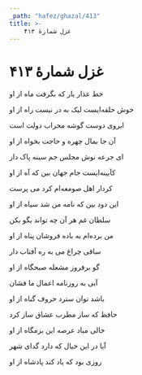 ```yaml
---
_path: "hafez/ghazal/413"
title: >-
    غزل شمارهٔ ۴۱۳
---
```

# غزل شمارهٔ ۴۱۳

<div class="b" id="bn1"><div class="m1"><p>خط عذار یار که بگرفت ماه از او</p></div>
<div class="m2"><p>خوش حلقه‌ایست لیک به در نیست راه از او</p></div></div>
<div class="b" id="bn2"><div class="m1"><p>ابروی دوست گوشه محراب دولت است</p></div>
<div class="m2"><p>آن جا بمال چهره و حاجت بخواه از او</p></div></div>
<div class="b" id="bn3"><div class="m1"><p>ای جرعه نوش مجلس جم سینه پاک دار</p></div>
<div class="m2"><p>کآیینه‌ایست جام جهان بین که آه از او</p></div></div>
<div class="b" id="bn4"><div class="m1"><p>کردار اهل صومعه‌ام کرد می پرست</p></div>
<div class="m2"><p>این دود بین که نامه من شد سیاه از او</p></div></div>
<div class="b" id="bn5"><div class="m1"><p>سلطان غم هر آن چه تواند بگو بکن</p></div>
<div class="m2"><p>من برده‌ام به باده فروشان پناه از او</p></div></div>
<div class="b" id="bn6"><div class="m1"><p>ساقی چراغ می به ره آفتاب دار</p></div>
<div class="m2"><p>گو برفروز مشعله صبحگاه از او</p></div></div>
<div class="b" id="bn7"><div class="m1"><p>آبی به روزنامه اعمال ما فشان</p></div>
<div class="m2"><p>باشد توان سترد حروف گناه از او</p></div></div>
<div class="b" id="bn8"><div class="m1"><p>حافظ که ساز مطرب عشاق ساز کرد</p></div>
<div class="m2"><p>خالی مباد عرصه این بزمگاه از او</p></div></div>
<div class="b" id="bn9"><div class="m1"><p>آیا در این خیال که دارد گدای شهر</p></div>
<div class="m2"><p>روزی بود که یاد کند پادشاه از او</p></div></div>
